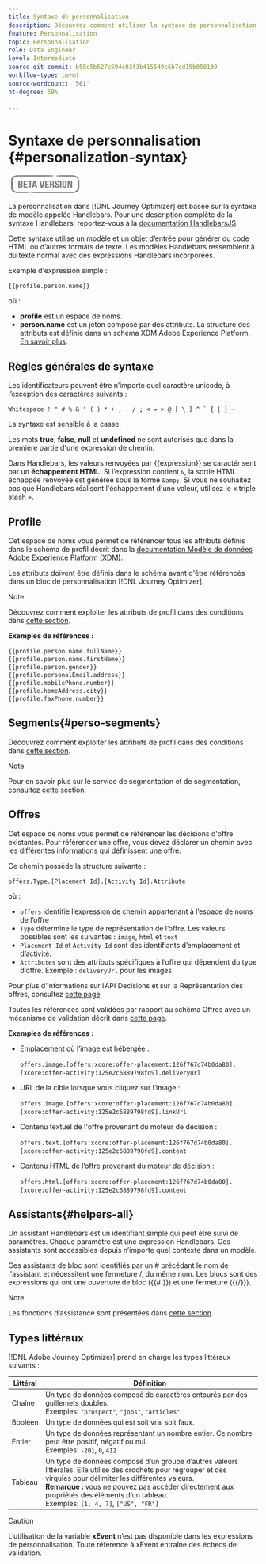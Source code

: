 ```yaml
---
title: Syntaxe de personnalisation
description: Découvrez comment utiliser la syntaxe de personnalisation
feature: Personnalisation
topic: Personnalisation
role: Data Engineer
level: Intermediate
source-git-commit: b58c5b527e594c03f3b415549e6b7cd15b050139
workflow-type: tm+mt
source-wordcount: '561'
ht-degree: 69%

---
```



# Syntaxe de personnalisation {#personalization-syntax}

![](../assets/do-not-localize/badge.png)

La personnalisation dans [!DNL Journey Optimizer] est basée sur la syntaxe de modèle appelée Handlebars.
Pour une description complète de la syntaxe Handlebars, reportez-vous à la [documentation HandlebarsJS](https://handlebarsjs.com/).

Cette syntaxe utilise un modèle et un objet d’entrée pour générer du code HTML ou d’autres formats de texte. Les modèles Handlebars ressemblent à du texte normal avec des expressions Handlebars incorporées.

Exemple d&#39;expression simple :

```
{{profile.person.name}}
```

où :

* **profile** est un espace de noms.
* **person.name** est un jeton composé par des attributs. La structure des attributs est définie dans un schéma XDM Adobe Experience Platform. [En savoir plus](https://experienceleague.adobe.com/docs/experience-platform/xdm/home.html?lang=fr).

## Règles générales de syntaxe

Les identificateurs peuvent être n’importe quel caractère unicode, à l’exception des caractères suivants :

```
Whitespace ! " # % & ' ( ) * + , . / ; < = > @ [ \ ] ^ ` { | } ~
```

La syntaxe est sensible à la casse.

Les mots **true**, **false**, **null** et **undefined** ne sont autorisés que dans la première partie d&#39;une expression de chemin.

Dans Handlebars, les valeurs renvoyées par {{expression}} se caractérisent par un **échappement HTML**. Si l’expression contient `&`, la sortie HTML échappée renvoyée est générée sous la forme `&amp;`. Si vous ne souhaitez pas que Handlebars réalisent l&#39;échappement d&#39;une valeur, utilisez le « triple stash ».

## Profile

Cet espace de noms vous permet de référencer tous les attributs définis dans le schéma de profil décrit dans la [documentation Modèle de données Adobe Experience Platform (XDM)](https://experienceleague.adobe.com/docs/experience-platform/xdm/home.html).

Les attributs doivent être définis dans le schéma avant d&#39;être référencés dans un bloc de personnalisation [!DNL Journey Optimizer].

>[!NOTE]
>
>Découvrez comment exploiter les attributs de profil dans des conditions dans [cette section](functions/helpers.md#if-function).

**Exemples de références :**

```
{{profile.person.name.fullName}}
{{profile.person.name.firstName}}
{{profile.person.gender}}
{{profile.personalEmail.address}}
{{profile.mobilePhone.number}}
{{profile.homeAddress.city}}
{{profile.faxPhone.number}}
```

## Segments{#perso-segments}

Découvrez comment exploiter les attributs de profil dans des conditions dans [cette section](functions/helpers.md#if-function).

>[!NOTE]
>Pour en savoir plus sur le service de segmentation et de segmentation, consultez [cette section](../segment/about-segments.md).


## Offres

Cet espace de noms vous permet de référencer les décisions d&#39;offre existantes.
Pour référencer une offre, vous devez déclarer un chemin avec les différentes informations qui définissent une offre.

Ce chemin possède la structure suivante :

```
offers.Type.[Placement Id].[Activity Id].Attribute
```

où :

* `offers` identifie l’expression de chemin appartenant à l’espace de noms de l’offre
* `Type`  détermine le type de représentation de l’offre. Les valeurs possibles sont les suivantes : `image`, `html` et `text`
* `Placement Id` et  `Activity Id` sont des identifiants d’emplacement et d’activité.
* `Attributes` sont des attributs spécifiques à l’offre qui dépendent du type d’offre. Exemple : `deliveryUrl` pour les images.

Pour plus d’informations sur l’API Decisions et sur la Représentation des offres, consultez [cette page](../../using/offers/api-reference/decisions-api/deliver-offers.md)

Toutes les références sont validées par rapport au schéma Offres avec un mécanisme de validation décrit dans [cette page](personalization-validation.md).

**Exemples de références :**

* Emplacement où l’image est hébergée :

   `offers.image.[offers:xcore:offer-placement:126f767d74b0da80].[xcore:offer-activity:125e2c6889798fd9].deliveryUrl`

* URL de la cible lorsque vous cliquez sur l’image :

   `offers.image.[offers:xcore:offer-placement:126f767d74b0da80].[xcore:offer-activity:125e2c6889798fd9].linkUrl`

* Contenu textuel de l&#39;offre provenant du moteur de décision :

   `offers.text.[offers:xcore:offer-placement:126f767d74b0da80].[xcore:offer-activity:125e2c6889798fd9].content`

* Contenu HTML de l’offre provenant du moteur de décision :

   `offers.html.[offers:xcore:offer-placement:126f767d74b0da80].[xcore:offer-activity:125e2c6889798fd9].content`


## Assistants{#helpers-all}

Un assistant Handlebars est un identifiant simple qui peut être suivi de paramètres.
Chaque paramètre est une expression Handlebars. Ces assistants sont accessibles depuis n’importe quel contexte dans un modèle.

Ces assistants de bloc sont identifiés par un # précédant le nom de l&#39;assistant et nécessitent une fermeture /, du même nom.
Les blocs sont des expressions qui ont une ouverture de bloc ({{# }}) et une fermeture ({{/}}).


>[!NOTE]
>
>Les fonctions d’assistance sont présentées dans [cette section](functions/helpers.md).


## Types littéraux

[!DNL Adobe Journey Optimizer] prend en charge les types littéraux suivants :

| Littéral | Définition |
| ------- | ---------- |
| Chaîne | Un type de données composé de caractères entourés par des guillemets doubles. <br>Exemples: `"prospect"`, `"jobs"`, `"articles"` |
| Booléen | Un type de données qui est soit vrai soit faux. |
| Entier | Un type de données représentant un nombre entier. Ce nombre peut être positif, négatif ou nul. <br>Exemples: `-201`, `0`, `412` |
| Tableau | Un type de données composé d’un groupe d’autres valeurs littérales. Elle utilise des crochets pour regrouper et des virgules pour délimiter les différentes valeurs. <br> **Remarque :** vous ne pouvez pas accéder directement aux propriétés des éléments d’un tableau. <br> Exemples: `[1, 4, 7]`, `["US", "FR"]` |

>[!CAUTION]
>
>L’utilisation de la variable **xEvent** n’est pas disponible dans les expressions de personnalisation. Toute référence à xEvent entraîne des échecs de validation.
